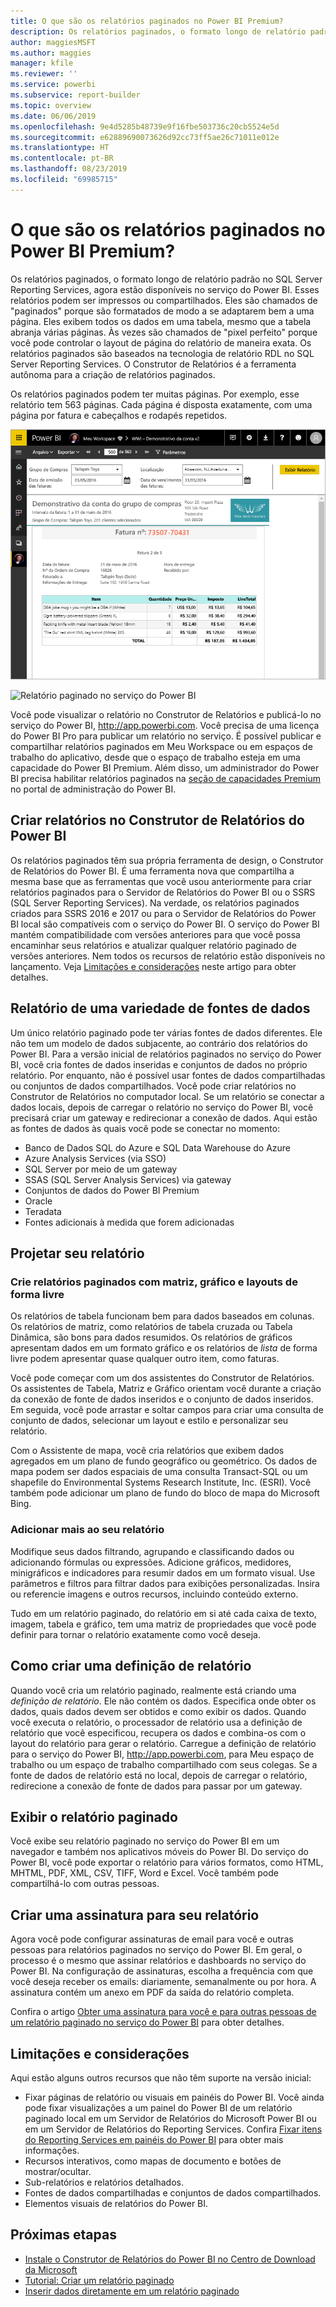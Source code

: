 ```yaml
---
title: O que são os relatórios paginados no Power BI Premium?
description: Os relatórios paginados, o formato longo de relatório padrão no SQL Server Reporting Services, agora estão disponíveis no serviço do Power BI. Esses relatórios podem ser impressos ou compartilhados. Você pode controlar o layout do relatório de maneira exata. Eles exibem todos os dados em uma tabela, por exemplo, mesmo se a tabela abranger várias páginas.
author: maggiesMSFT
ms.author: maggies
manager: kfile
ms.reviewer: ''
ms.service: powerbi
ms.subservice: report-builder
ms.topic: overview
ms.date: 06/06/2019
ms.openlocfilehash: 9e4d5285b48739e9f16fbe503736c20cb5524e5d
ms.sourcegitcommit: e62889690073626d92cc73ff5ae26c71011e012e
ms.translationtype: HT
ms.contentlocale: pt-BR
ms.lasthandoff: 08/23/2019
ms.locfileid: "69985715"
---
```

# <a name="what-are-paginated-reports-in-power-bi-premium"></a>O que são os relatórios paginados no Power BI Premium?

Os relatórios paginados, o formato longo de relatório padrão no SQL Server Reporting Services, agora estão disponíveis no serviço do Power BI. Esses relatórios podem ser impressos ou compartilhados. Eles são chamados de "paginados" porque são formatados de modo a se adaptarem bem a uma página. Eles exibem todos os dados em uma tabela, mesmo que a tabela abranja várias páginas. Às vezes são chamados de "pixel perfeito" porque você pode controlar o layout de página do relatório de maneira exata. Os relatórios paginados são baseados na tecnologia de relatório RDL no SQL Server Reporting Services. O Construtor de Relatórios é a ferramenta autônoma para a criação de relatórios paginados. 

Os relatórios paginados podem ter muitas páginas. Por exemplo, esse relatório tem 563 páginas. Cada página é disposta exatamente, com uma página por fatura e cabeçalhos e rodapés repetidos.

![Paginado](media/paginated-reports-report-builder-power-bi/power-bi-paginated-wwi-report-page.png)

![Relatório paginado no serviço do Power BI](media/report-builder-power-bi/report-builder-get-started-paginated-report.png)

Você pode visualizar o relatório no Construtor de Relatórios e publicá-lo no serviço do Power BI, http://app.powerbi.com. Você precisa de uma licença do Power BI Pro para publicar um relatório no serviço. É possível publicar e compartilhar relatórios paginados em Meu Workspace ou em espaços de trabalho do aplicativo, desde que o espaço de trabalho esteja em uma capacidade do Power BI Premium. Além disso, um administrador do Power BI precisa habilitar relatórios paginados na [seção de capacidades Premium](service-admin-premium-workloads.md#paginated-reports) no portal de administração do Power BI. 

## <a name="create-reports-in-power-bi-report-builder"></a>Criar relatórios no Construtor de Relatórios do Power BI

Os relatórios paginados têm sua própria ferramenta de design, o Construtor de Relatórios do Power BI. É uma ferramenta nova que compartilha a mesma base que as ferramentas que você usou anteriormente para criar relatórios paginados para o Servidor de Relatórios do Power BI ou o SSRS (SQL Server Reporting Services). Na verdade, os relatórios paginados criados para SSRS 2016 e 2017 ou para o Servidor de Relatórios do Power BI local são compatíveis com o serviço do Power BI. O serviço do Power BI mantém compatibilidade com versões anteriores para que você possa encaminhar seus relatórios e atualizar qualquer relatório paginado de versões anteriores. Nem todos os recursos de relatório estão disponíveis no lançamento. Veja [Limitações e considerações](#limitations-and-considerations) neste artigo para obter detalhes.
     
## <a name="report-from-a-variety-of-data-sources"></a>Relatório de uma variedade de fontes de dados

Um único relatório paginado pode ter várias fontes de dados diferentes. Ele não tem um modelo de dados subjacente, ao contrário dos relatórios do Power BI. Para a versão inicial de relatórios paginados no serviço do Power BI, você cria fontes de dados inseridas e conjuntos de dados no próprio relatório. Por enquanto, não é possível usar fontes de dados compartilhadas ou conjuntos de dados compartilhados. Você pode criar relatórios no Construtor de Relatórios no computador local. Se um relatório se conectar a dados locais, depois de carregar o relatório no serviço do Power BI, você precisará criar um gateway e redirecionar a conexão de dados. Aqui estão as fontes de dados às quais você pode se conectar no momento:

- Banco de Dados SQL do Azure e SQL Data Warehouse do Azure
- Azure Analysis Services (via SSO)
- SQL Server por meio de um gateway
- SSAS (SQL Server Analysis Services) via gateway
- Conjuntos de dados do Power BI Premium
- Oracle
- Teradata
- Fontes adicionais à medida que forem adicionadas

## <a name="design-your-report"></a>Projetar seu relatório  

### <a name="create-paginated-reports-with-matrix-chart-and-free-form-layouts"></a>Crie relatórios paginados com matriz, gráfico e layouts de forma livre

Os relatórios de tabela funcionam bem para dados baseados em colunas. Os relatórios de matriz, como relatórios de tabela cruzada ou Tabela Dinâmica, são bons para dados resumidos. Os relatórios de gráficos apresentam dados em um formato gráfico e os relatórios de *lista* de forma livre podem apresentar quase qualquer outro item, como faturas. 
  
Você pode começar com um dos assistentes do Construtor de Relatórios. Os assistentes de Tabela, Matriz e Gráfico orientam você durante a criação da conexão de fonte de dados inseridos e o conjunto de dados inseridos. Em seguida, você pode arrastar e soltar campos para criar uma consulta de conjunto de dados, selecionar um layout e estilo e personalizar seu relatório.  
  
Com o Assistente de mapa, você cria relatórios que exibem dados agregados em um plano de fundo geográfico ou geométrico. Os dados de mapa podem ser dados espaciais de uma consulta Transact-SQL ou um shapefile do Environmental Systems Research Institute, Inc. (ESRI). Você também pode adicionar um plano de fundo do bloco de mapa do Microsoft Bing.  

### <a name="add-more-to-your-report"></a>Adicionar mais ao seu relatório

Modifique seus dados filtrando, agrupando e classificando dados ou adicionando fórmulas ou expressões. Adicione gráficos, medidores, minigráficos e indicadores para resumir dados em um formato visual.  Use parâmetros e filtros para filtrar dados para exibições personalizadas. Insira ou referencie imagens e outros recursos, incluindo conteúdo externo.  

Tudo em um relatório paginado, do relatório em si até cada caixa de texto, imagem, tabela e gráfico, tem uma matriz de propriedades que você pode definir para tornar o relatório exatamente como você deseja.

## <a name="creating-a-report-definition"></a>Como criar uma definição de relatório

Quando você cria um relatório paginado, realmente está criando uma *definição de relatório*. Ele não contém os dados. Especifica onde obter os dados, quais dados devem ser obtidos e como exibir os dados. Quando você executa o relatório, o processador de relatório usa a definição de relatório que você especificou, recupera os dados e combina-os com o layout do relatório para gerar o relatório. Carregue a definição de relatório para o serviço do Power BI, http://app.powerbi.com, para Meu espaço de trabalho ou um espaço de trabalho compartilhado com seus colegas. Se a fonte de dados de relatório está no local, depois de carregar o relatório, redirecione a conexão de fonte de dados para passar por um gateway. 

## <a name="view-your-paginated-report"></a>Exibir o relatório paginado
Você exibe seu relatório paginado no serviço do Power BI em um navegador e também nos aplicativos móveis do Power BI. Do serviço do Power BI, você pode exportar o relatório para vários formatos, como HTML, MHTML, PDF, XML, CSV, TIFF, Word e Excel. Você também pode compartilhá-lo com outras pessoas.  

## <a name="create-a-subscription-to-your-report"></a>Criar uma assinatura para seu relatório

Agora você pode configurar assinaturas de email para você e outras pessoas para relatórios paginados no serviço do Power BI. Em geral, o processo é o mesmo que assinar relatórios e dashboards no serviço do Power BI. Na configuração de assinaturas, escolha a frequência com que você deseja receber os emails: diariamente, semanalmente ou por hora. A assinatura contém um anexo em PDF da saída do relatório completa.

Confira o artigo [Obter uma assinatura para você e para outras pessoas de um relatório paginado no serviço do Power BI](paginated-reports-subscriptions.md) para obter detalhes. 

## <a name="limitations-and-considerations"></a>Limitações e considerações

Aqui estão alguns outros recursos que não têm suporte na versão inicial:

- Fixar páginas de relatório ou visuais em painéis do Power BI. Você ainda pode fixar visualizações a um painel do Power BI de um relatório paginado local em um Servidor de Relatórios do Microsoft Power BI ou em um Servidor de Relatórios do Reporting Services. Confira [Fixar itens do Reporting Services em painéis do Power BI](https://docs.microsoft.com/sql/reporting-services/pin-reporting-services-items-to-power-bi-dashboards) para obter mais informações.
- Recursos interativos, como mapas de documento e botões de mostrar/ocultar.
- Sub-relatórios e relatórios detalhados.
- Fontes de dados compartilhadas e conjuntos de dados compartilhados.
- Elementos visuais de relatórios do Power BI.
 
## <a name="next-steps"></a>Próximas etapas

- [Instale o Construtor de Relatórios do Power BI no Centro de Download da Microsoft](https://go.microsoft.com/fwlink/?linkid=2086513)
- [Tutorial: Criar um relatório paginado](paginated-reports-quickstart-aw.md)
- [Inserir dados diretamente em um relatório paginado](paginated-reports-enter-data.md)

  

